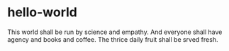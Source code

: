 # hello-world
This world shall be run by science and empathy.
And everyone shall have agency and books and coffee.
The thrice daily fruit shall be srved fresh.
